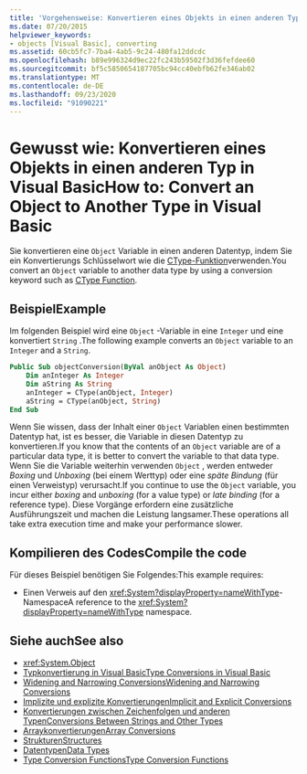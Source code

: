 ```yaml
---
title: 'Vorgehensweise: Konvertieren eines Objekts in einen anderen Typ'
ms.date: 07/20/2015
helpviewer_keywords:
- objects [Visual Basic], converting
ms.assetid: 60cb5fc7-7ba4-4ab5-9c24-480fa12ddcdc
ms.openlocfilehash: b89e996324d9ec22fc243b59502f3d36fefdee60
ms.sourcegitcommit: bf5c5850654187705bc94cc40ebfb62fe346ab02
ms.translationtype: MT
ms.contentlocale: de-DE
ms.lasthandoff: 09/23/2020
ms.locfileid: "91090221"
---
```

# <a name="how-to-convert-an-object-to-another-type-in-visual-basic"></a><span data-ttu-id="43b5b-102">Gewusst wie: Konvertieren eines Objekts in einen anderen Typ in Visual Basic</span><span class="sxs-lookup"><span data-stu-id="43b5b-102">How to: Convert an Object to Another Type in Visual Basic</span></span>

<span data-ttu-id="43b5b-103">Sie konvertieren eine `Object` Variable in einen anderen Datentyp, indem Sie ein Konvertierungs Schlüsselwort wie die [CType-Funktion](../../../language-reference/functions/ctype-function.md)verwenden.</span><span class="sxs-lookup"><span data-stu-id="43b5b-103">You convert an `Object` variable to another data type by using a conversion keyword such as [CType Function](../../../language-reference/functions/ctype-function.md).</span></span>  
  
## <a name="example"></a><span data-ttu-id="43b5b-104">Beispiel</span><span class="sxs-lookup"><span data-stu-id="43b5b-104">Example</span></span>  

 <span data-ttu-id="43b5b-105">Im folgenden Beispiel wird eine `Object` -Variable in eine `Integer` und eine konvertiert `String` .</span><span class="sxs-lookup"><span data-stu-id="43b5b-105">The following example converts an `Object` variable to an `Integer` and a `String`.</span></span>  
  
```vb  
Public Sub objectConversion(ByVal anObject As Object)  
    Dim anInteger As Integer  
    Dim aString As String  
    anInteger = CType(anObject, Integer)  
    aString = CType(anObject, String)  
End Sub  
```  
  
 <span data-ttu-id="43b5b-106">Wenn Sie wissen, dass der Inhalt einer `Object` Variablen einen bestimmten Datentyp hat, ist es besser, die Variable in diesen Datentyp zu konvertieren.</span><span class="sxs-lookup"><span data-stu-id="43b5b-106">If you know that the contents of an `Object` variable are of a particular data type, it is better to convert the variable to that data type.</span></span> <span data-ttu-id="43b5b-107">Wenn Sie die Variable weiterhin verwenden `Object` , werden entweder *Boxing* und *Unboxing* (bei einem Werttyp) oder eine *späte Bindung* (für einen Verweistyp) verursacht.</span><span class="sxs-lookup"><span data-stu-id="43b5b-107">If you continue to use the `Object` variable, you incur either *boxing* and *unboxing* (for a value type) or *late binding* (for a reference type).</span></span> <span data-ttu-id="43b5b-108">Diese Vorgänge erfordern eine zusätzliche Ausführungszeit und machen die Leistung langsamer.</span><span class="sxs-lookup"><span data-stu-id="43b5b-108">These operations all take extra execution time and make your performance slower.</span></span>  
  
## <a name="compile-the-code"></a><span data-ttu-id="43b5b-109">Kompilieren des Codes</span><span class="sxs-lookup"><span data-stu-id="43b5b-109">Compile the code</span></span>  

 <span data-ttu-id="43b5b-110">Für dieses Beispiel benötigen Sie Folgendes:</span><span class="sxs-lookup"><span data-stu-id="43b5b-110">This example requires:</span></span>  
  
- <span data-ttu-id="43b5b-111">Einen Verweis auf den <xref:System?displayProperty=nameWithType>-Namespace</span><span class="sxs-lookup"><span data-stu-id="43b5b-111">A reference to the <xref:System?displayProperty=nameWithType> namespace.</span></span>  
  
## <a name="see-also"></a><span data-ttu-id="43b5b-112">Siehe auch</span><span class="sxs-lookup"><span data-stu-id="43b5b-112">See also</span></span>

- <xref:System.Object>
- [<span data-ttu-id="43b5b-113">Typkonvertierung in Visual Basic</span><span class="sxs-lookup"><span data-stu-id="43b5b-113">Type Conversions in Visual Basic</span></span>](type-conversions.md)
- [<span data-ttu-id="43b5b-114">Widening and Narrowing Conversions</span><span class="sxs-lookup"><span data-stu-id="43b5b-114">Widening and Narrowing Conversions</span></span>](widening-and-narrowing-conversions.md)
- [<span data-ttu-id="43b5b-115">Implizite und explizite Konvertierungen</span><span class="sxs-lookup"><span data-stu-id="43b5b-115">Implicit and Explicit Conversions</span></span>](implicit-and-explicit-conversions.md)
- [<span data-ttu-id="43b5b-116">Konvertierungen zwischen Zeichenfolgen und anderen Typen</span><span class="sxs-lookup"><span data-stu-id="43b5b-116">Conversions Between Strings and Other Types</span></span>](conversions-between-strings-and-other-types.md)
- [<span data-ttu-id="43b5b-117">Arraykonvertierungen</span><span class="sxs-lookup"><span data-stu-id="43b5b-117">Array Conversions</span></span>](array-conversions.md)
- [<span data-ttu-id="43b5b-118">Strukturen</span><span class="sxs-lookup"><span data-stu-id="43b5b-118">Structures</span></span>](structures.md)
- [<span data-ttu-id="43b5b-119">Datentypen</span><span class="sxs-lookup"><span data-stu-id="43b5b-119">Data Types</span></span>](../../../language-reference/data-types/index.md)
- [<span data-ttu-id="43b5b-120">Type Conversion Functions</span><span class="sxs-lookup"><span data-stu-id="43b5b-120">Type Conversion Functions</span></span>](../../../language-reference/functions/type-conversion-functions.md)
